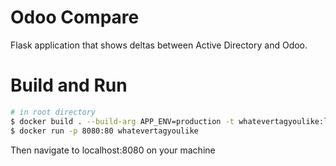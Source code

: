 # Odoo Compare 

Flask application that shows deltas between Active Directory and Odoo. 


# Build and Run 

```sh
# in root directory 
$ docker build . --build-arg APP_ENV=production -t whatevertagyoulike:latest
$ docker run -p 8080:80 whatevertagyoulike
```

Then navigate to localhost:8080 on your machine 
